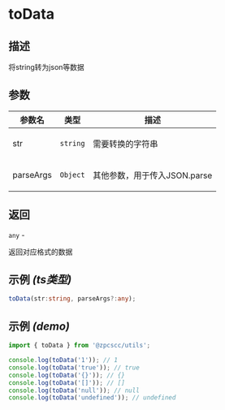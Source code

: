 # toData

## 描述

<p>将string转为json等数据</p>

## 参数

| 参数名    | 类型                | 描述                                |
| --------- | ------------------- | ----------------------------------- |
| str       | <code>string</code> | <p>需要转换的字符串</p>             |
| parseArgs | <code>Object</code> | <p>其他参数，用于传入JSON.parse</p> |

## 返回

<code>any</code> - <p>返回对应格式的数据</p>

## 示例 _(ts类型)_

```typescript
toData(str:string, parseArgs?:any);
```

## 示例 _(demo)_

```typescript
import { toData } from '@zpcscc/utils';

console.log(toData('1')); // 1
console.log(toData('true')); // true
console.log(toData('{}')); // {}
console.log(toData('[]')); // []
console.log(toData('null')); // null
console.log(toData('undefined')); // undefined
```
